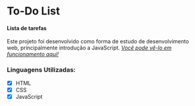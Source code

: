 # To-Do List
#### Lista de tarefas

Este projeto foi desenvolvido como forma de estudo de desenvolvimento web, principalmente introdução a JavaScript. [*Você pode vê-lo em funcionamento aqui!*](https://roziana-rdrgs.github.io/to-do-list/)

### Linguagens Utilizadas:
- [x] HTML 
- [x] CSS
- [x] JavaScript
